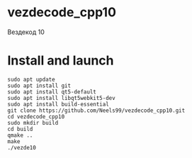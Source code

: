 # vezdecode_cpp10
Вездекод 10

# Install and launch
```
sudo apt update
sudo apt install git
sudo apt install qt5-default
sudo apt install libqt5webkit5-dev
sudo apt install build-essential
git clone https://github.com/Neels99/vezdecode_cpp10.git
cd vezdecode_cpp10
sudo mkdir build
cd build
qmake ..
make
./vezde10

```

